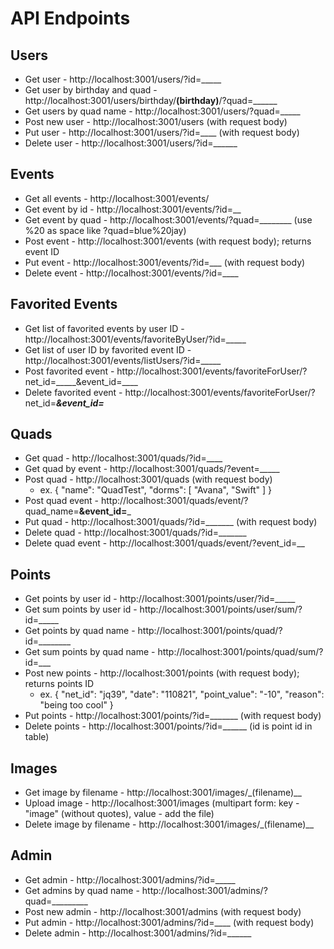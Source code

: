 # API Endpoints

## Users
* Get user - http://localhost:3001/users/?id=_____
* Get user by birthday and quad - http://localhost:3001/users/birthday/____(birthday)____/?quad=______ 
* Get users by quad name - http://localhost:3001/users/?quad=_____
* Post new user - http://localhost:3001/users (with request body)
* Put user - http://localhost:3001/users/?id=____ (with request body)
* Delete user - http://localhost:3001/users/?id=______

## Events
* Get all events - http://localhost:3001/events/
* Get event by id - http://localhost:3001/events/?id=__
* Get event by quad - http://localhost:3001/events/?quad=________ (use %20 as space like ?quad=blue%20jay)
* Post event - http://localhost:3001/events (with request body); returns event ID
* Put event - http://localhost:3001/events/?id=___ (with request body)
* Delete event - http://localhost:3001/events/?id=____

## Favorited Events
* Get list of favorited events by user ID - http://localhost:3001/events/favoriteByUser/?id=_____
* Get list of user ID by favorited event ID - http://localhost:3001/events/listUsers/?id=_____
* Post favorited event - http://localhost:3001/events/favoriteForUser/?net_id=_____&event_id=____
* Delete favorited event - http://localhost:3001/events/favoriteForUser/?net_id=_____&event_id=_____

## Quads
* Get quad - http://localhost:3001/quads/?id=____
* Get quad by event - http://localhost:3001/quads/?event=_____
* Post quad - http://localhost:3001/quads (with request body)
    *  ex. {
            "name": "QuadTest",
            "dorms": [
                "Avana",
                    "Swift"
                ]
            }
* Post quad event - http://localhost:3001/quads/event/?quad_name=______&event_id=_______
* Put quad - http://localhost:3001/quads/?id=_______ (with request body)
* Delete quad - http://localhost:3001/quads/?id=_______
* Delete quad event - http://localhost:3001/quads/event/?event_id=__

## Points
* Get points by user id - http://localhost:3001/points/user/?id=_____
* Get sum points by user id - http://localhost:3001/points/user/sum/?id=_____
* Get points by quad name - http://localhost:3001/points/quad/?id=________
* Get sum points by quad name - http://localhost:3001/points/quad/sum/?id=___
* Post new points - http://localhost:3001/points (with request body); returns points ID
    * ex. {
	"net_id": "jq39",
	"date": "110821",
	"point_value": "-10",
	"reason": "being too cool" 
    }
* Put points - http://localhost:3001/points/?id=_______ (with request body)
* Delete points - http://localhost:3001/points/?id=______ (id is point id in table)

## Images
* Get image by filename - http://localhost:3001/images/_(filename)__
* Upload image - http://localhost:3001/images (multipart form: key - "image" (without quotes), value - add the file)
* Delete image by filename - http://localhost:3001/images/_(filename)__

## Admin
* Get admin - http://localhost:3001/admins/?id=_____
* Get admins by quad name - http://localhost:3001/admins/?quad=_________
* Post new admin - http://localhost:3001/admins (with request body)
* Put admin - http://localhost:3001/admins/?id=____ (with request body)
* Delete admin - http://localhost:3001/admins/?id=______